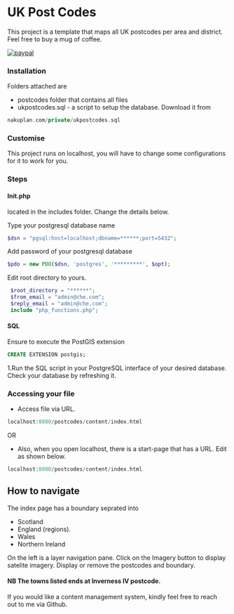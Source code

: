 # UK Post Codes
This project is a template that maps all UK postcodes per area and district.
Feel free to buy a mug of coffee. 

[![paypal](https://www.paypalobjects.com/en_US/i/btn/btn_donateCC_LG.gif)](https://www.paypal.com/donate?hosted_button_id=BM6XEVPZ7B4RQ)

### Installation 
Folders attached are 
- postcodes folder that contains all files
- ukpostcodes.sql - a script to setup the database. Download it from 
```php
nakuplan.com/private/ukpostcodes.sql
```

### Customise
This project runs on localhost, you will have to change some configurations for it to work for you.
### Steps 

#### Init.php 
located in the includes folder. Change the details below.

Type your postgresql database name
``` php
$dsn = "pgsql:host=localhost;dbname=******;port=5432";
```
Add password of your postgresql database
``` php
$pdo = new PDO($dsn, 'postgres', '*********', $opt);
```
Edit root directory to yours.
``` php
 $root_directory = "******";
 $from_email = "admin@che.com";
 $reply_email = "admin@che.com";
 include "php_functions.php";
 ```
#### SQL 
Ensure to execute the PostGIS extension

```sql
CREATE EXTENSION postgis;
```
1.Run the SQL script in your PostgreSQL interface of your desired database. 
Check your database by refreshing it.


### Accessing your file 
- Access file via URL.
 ```php
localhost:8080/postcodes/content/index.html
```
OR 
- Also, when you open localhost, there is a start-page that has a URL. Edit as shown below.

 ```php
localhost:8080/postcodes/content/index.html
```
## How to navigate 
The index page has a boundary seprated into
- Scotland
- England (regions).
- Wales 
- Northern Ireland

On the left is a layer navigation pane. Click on the Imagery button to display satelite imagery. 
Display or remove the postcodes and boundary.
#### NB The towns listed ends at Inverness IV postcode.

If you would like a content management system, kindly feel free to reach out to me via Github.


